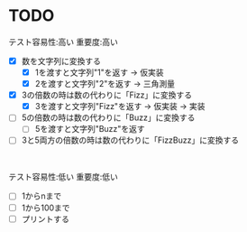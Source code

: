 TODO
============

テスト容易性:高い 重要度:高い

- [x] 数を文字列に変換する
   - [x] 1を渡すと文字列"1"を返す -> 仮実装
   - [x] 2を渡すと文字列"2"を返す -> 三角測量
- [x] 3の倍数の時は数の代わりに「Fizz」に変換する
   - [x] 3を渡すと文字列"Fizz"を返す -> 仮実装 -> 実装
- [ ] 5の倍数の時は数の代わりに「Buzz」に変換する
   - [ ] 5を渡すと文字列"Buzz"を返す
- [ ] 3と5両方の倍数の時は数の代わりに「FizzBuzz」に変換する

<br>

テスト容易性:低い 重要度:低い

- [ ] 1からnまで
- [ ] 1から100まで
- [ ] プリントする
